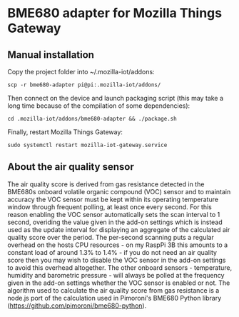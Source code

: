 # BME680 adapter for Mozilla Things Gateway

## Manual installation
Copy the project folder into ~/.mozilla-iot/addons:
```
scp -r bme680-adapter pi@pi:.mozilla-iot/addons/
```

Then connect on the device and launch packaging script (this may take a long time because of the compilation of some dependencies):
```
cd .mozilla-iot/addons/bme680-adapter && ./package.sh
```

Finally, restart Mozilla Things Gateway:
```
sudo systemctl restart mozilla-iot-gateway.service
```


## About the air quality sensor

The air quality score is derived from gas resistance detected in the BME680s onboard volatile organic compound (VOC) sensor and to maintain accuracy the VOC sensor must 
be kept within its operating temperature window through frequent polling, at least once every second. For this reason enabling the VOC sensor automatically sets the scan 
interval to 1 second, overiding the value given in the add-on settings which is instead used as the update interval for displaying an aggregate of the calculated air 
quality score over the period. The per-second scanning puts a regular overhead on the hosts CPU resources - on my RaspPi 3B this amounts to a constant load of around 1.3% 
to 1.4% - if you do not need an air quality score then you may wish to disable the VOC sensor in the add-on settings to avoid this overhead altogether. The other onboard 
sensors - temperature, humidity and barometric pressure - will always be polled at the frequency given in the add-on settings whether the VOC sensor is enabled or not.
The algorithm used to calculate the air quality score from gas resistance is a node.js port of the calculation used in Pimoroni's BME680 Python library 
(https://github.com/pimoroni/bme680-python).


